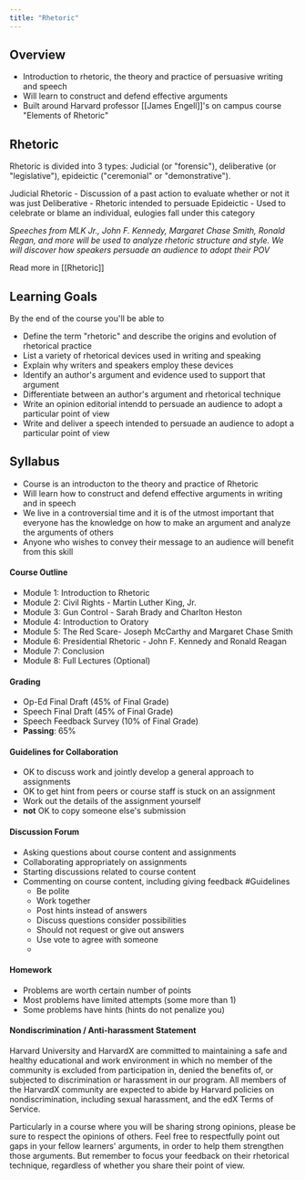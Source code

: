 ```yaml
---
title: "Rhetoric"
---
```

## Overview
- Introduction to rhetoric, the theory and practice of persuasive writing and speech
- Will learn to construct and defend effective arguments
- Built around Harvard professor [[James Engell]]'s on campus course "Elements of Rhetoric"

## Rhetoric

Rhetoric is divided into 3 types: Judicial (or "forensic"), deliberative (or "legislative"), epideictic ("ceremonial" or "demonstrative").

Judicial Rhetoric - Discussion of a past action to evaluate whether or not it was just
Deliberative - Rhetoric intended to persuade
Epideictic - Used to celebrate or blame an individual, eulogies fall under this category

*Speeches from MLK Jr., John F. Kennedy, Margaret Chase Smith, Ronald Regan, and more will be used to analyze rhetoric structure and style. We will discover how speakers persuade an audience to adopt their POV*

Read more in [[Rhetoric]]

## Learning Goals

By the end of the course you'll be able to
- Define the term "rhetoric" and describe the origins and evolution of rhetorical practice
- List a variety of rhetorical devices used in writing and speaking
- Explain why writers and speakers employ these devices
- Identify an author's argument and evidence used to support that argument
- Differentiate between an author's argument and rhetorical technique
- Write an opinion editorial intendd to persuade an audience to adopt a particular point of view
- Write and deliver a speech intended to persuade an audience to adopt a particular point of view

## Syllabus

- Course is an introducton to the theory and practice of Rhetoric
- Will learn how to construct and defend effective arguments in writing and in speech
- We live in a controversial time and it is of the utmost important that everyone has the knowledge on how to make an argument and analyze the arguments of others
- Anyone who wishes to convey their message to an audience will benefit from this skill

#### Course Outline
- Module 1: Introduction to Rhetoric
- Module 2: Civil Rights - Martin Luther King, Jr.
- Module 3: Gun Control - Sarah Brady and Charlton Heston
- Module 4: Introduction to Oratory
- Module 5: The Red Scare- Joseph McCarthy and Margaret Chase Smith
- Module 6: Presidential Rhetoric - John F. Kennedy and Ronald Reagan
- Module 7: Conclusion
- Module 8: Full Lectures (Optional)

#### Grading
- Op-Ed Final Draft (45% of Final Grade)
- Speech Final Draft (45% of Final Grade)
- Speech Feedback Survey (10% of Final Grade)
- **Passing**: 65%

#### Guidelines for Collaboration
- OK to discuss work and jointly develop a general approach to assignments
- OK to get hint from peers or course staff is stuck on an assignment
- Work out the details of the assignment yourself
- **not** OK to copy someone else's submission

#### Discussion Forum
- Asking questions about course content and assignments
- Collaborating appropriately on assignments
- Starting discussions related to course content
- Commenting on course content, including giving feedback
	#Guidelines
	- Be polite
	- Work together
	- Post hints instead of answers
	- Discuss questions consider possibilities
	- Should not request or give out answers
	- Use vote to agree with someone
	- 
#### Homework
- Problems are worth certain number of points
- Most problems have limited attempts (some more than 1)
- Some problems have hints (hints do not penalize you)

#### Nondiscrimination / Anti-harassment Statement
Harvard University and HarvardX are committed to maintaining a safe and healthy educational and work environment in which no member of the community is excluded from participation in, denied the benefits of, or subjected to discrimination or harassment in our program. All members of the HarvardX community are expected to abide by Harvard policies on nondiscrimination, including sexual harassment, and the edX Terms of Service.

Particularly in a course where you will be sharing strong opinions, please be sure to respect the opinions of others. Feel free to respectfully point out gaps in your fellow learners' arguments, in order to help them strengthen those arguments. But remember to focus your feedback on their rhetorical technique, regardless of whether you share their point of view.

